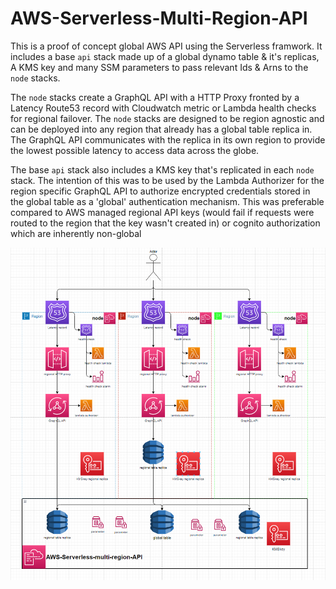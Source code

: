 # AWS-Serverless-Multi-Region-API

This is a proof of concept global AWS API using the Serverless framwork.
It includes a base `api` stack made up of a global dynamo table & it's replicas, A KMS key and many SSM parameters to pass relevant Ids & Arns to the `node` stacks.

The `node` stacks create a GraphQL API with a HTTP Proxy fronted by a Latency Route53 record with Cloudwatch metric or Lambda health checks for regional failover. The `node` stacks are designed to be region agnostic and can be deployed into any region that already has a global table replica in. The GraphQL API communicates with the replica in its own region to provide the lowest possible latency to access data across the globe.

The base `api` stack also includes a KMS key that's replicated in each `node` stack. The intention of this was to be used by the Lambda Authorizer for the region specific GraphQL API to authorize encrypted credentials stored in the global table as a 'global' authentication mechanism. This was preferable compared to AWS managed regional API keys (would fail if requests were routed to the region that the key wasn't created in) or cognito authorization which are inherently non-global

![](/images/diagram.png)
